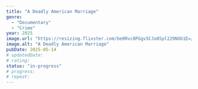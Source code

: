 ```yaml
---
title: "A Deadly American Marriage"
genre:
  - "Documentary"
  - "Crime"
year: 2025
image.url: "https://resizing.flixster.com/be0Rvc8PGgv5CJo8Spl229NXb1E=/ems.cHJkLWVtcy1hc3NldHMvbW92aWVzL2Y4NTE0ZTIwLTZjNzMtNDUxZC05MTNiLTdjOWU1ODVhZmJiNy5qcGc="
image.alt: "A Deadly American Marriage"
pubDate: 2025-05-14
# updatedDate:
# rating:
status: "in-progress"
# progress:
# repeat:
---
```

